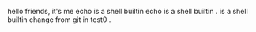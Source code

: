 hello friends, it's me
echo is a shell builtin
echo is a shell builtin
. is a shell builtin
change from git in test0 .
